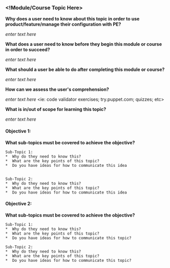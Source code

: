 ### <!Module/Course Topic Here>

__Why does a user need to know about this topic in order to use product/feature/manage their configuration with PE?__


*enter text here*

  
__What does a user need to know before they begin this module or course in order to succeed?__


*enter text here*


__What should a user be able to do after completing this module or course?__


*enter text here*


__How can we assess the user's comprehension?__


*enter text here* <ie: code validator exercises; try.puppet.com; quizzes; etc>


__What is in/out of scope for learning this topic?__

*enter text here*


#### Objective 1: <!What they should be able to do and at what level>

__What sub-topics must be covered to achieve the objective?__


	Sub-Topic 1:
	*  Why do they need to know this?
	*  What are the key points of this topic?
	*  Do you have ideas for how to communicate this idea


	Sub-Topic 2:
	*  Why do they need to know this?
	*  What are the key points of this topic?
	*  Do you have ideas for how to communicate this idea

#### Objective 2: <!What they should be able to do and at what level>

__What sub-topics must be covered to achieve the objective?__


	Sub-Topic 1:
	*  Why do they need to know this?
	*  What are the key points of this topic?
	*  Do you have ideas for how to communicate this topic?

	Sub-Topic 2:
	*  Why do they need to know this?
	*  What are the key points of this topic?
	*  Do you have ideas for how to communicate this topic?
